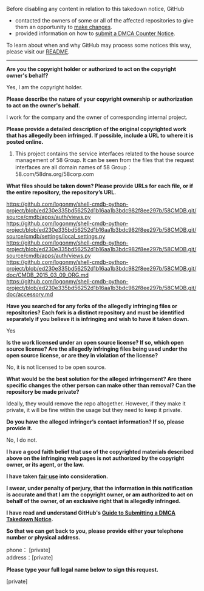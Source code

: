 Before disabling any content in relation to this takedown notice, GitHub
- contacted the owners of some or all of the affected repositories to give them an opportunity to [make changes](https://docs.github.com/en/github/site-policy/dmca-takedown-policy#a-how-does-this-actually-work).
- provided information on how to [submit a DMCA Counter Notice](https://docs.github.com/en/articles/guide-to-submitting-a-dmca-counter-notice).

To learn about when and why GitHub may process some notices this way, please visit our [README](https://github.com/github/dmca/blob/master/README.md).

---

**Are you the copyright holder or authorized to act on the copyright owner's behalf?**

Yes, I am the copyright holder.

**Please describe the nature of your copyright ownership or authorization to act on the owner's behalf.**

I work for the company and the owner of corresponding internal project.

**Please provide a detailed description of the original copyrighted work that has allegedly been infringed. If possible, include a URL to where it is posted online.**

1. This project contains the service interfaces related to the house source management of 58 Group. It can be seen from the files that the request interfaces are all domain names of 58 Group：58.com/58dns.org/58corp.com

**What files should be taken down? Please provide URLs for each file, or if the entire repository, the repository’s URL.**

https://github.com/logonmy/shell-cmdb-python-project/blob/ed230e335bd56252d1b16aa1b3bdc982f8ee297b/58CMDB.git/source/cmdb/apps/auth/views.py  
https://github.com/logonmy/shell-cmdb-python-project/blob/ed230e335bd56252d1b16aa1b3bdc982f8ee297b/58CMDB.git/source/cmdb/settings/local_settings.py  
https://github.com/logonmy/shell-cmdb-python-project/blob/ed230e335bd56252d1b16aa1b3bdc982f8ee297b/58CMDB.git/source/cmdb/apps/auth/views.py  
https://github.com/logonmy/shell-cmdb-python-project/blob/ed230e335bd56252d1b16aa1b3bdc982f8ee297b/58CMDB.git/doc/CMDB_2015_03_09_ORG.md  
https://github.com/logonmy/shell-cmdb-python-project/blob/ed230e335bd56252d1b16aa1b3bdc982f8ee297b/58CMDB.git/doc/accessory.md

**Have you searched for any forks of the allegedly infringing files or repositories? Each fork is a distinct repository and must be identified separately if you believe it is infringing and wish to have it taken down.**

Yes

**Is the work licensed under an open source license? If so, which open source license? Are the allegedly infringing files being used under the open source license, or are they in violation of the license?**

No, it is not licensed to be open source.

**What would be the best solution for the alleged infringement? Are there specific changes the other person can make other than removal? Can the repository be made private?**

Ideally, they would remove the repo altogether. However, if they make it private, it will be fine within the usage but they need to keep it private.

**Do you have the alleged infringer’s contact information? If so, please provide it.**

No, I do not.

**I have a good faith belief that use of the copyrighted materials described above on the infringing web pages is not authorized by the copyright owner, or its agent, or the law.**

**I have taken <a href="https://www.lumendatabase.org/topics/22">fair use</a> into consideration.**

**I swear, under penalty of perjury, that the information in this notification is accurate and that I am the copyright owner, or am authorized to act on behalf of the owner, of an exclusive right that is allegedly infringed.**

**I have read and understand GitHub's <a href="https://docs.github.com/articles/guide-to-submitting-a-dmca-takedown-notice/">Guide to Submitting a DMCA Takedown Notice</a>.**

**So that we can get back to you, please provide either your telephone number or physical address.**

phone： [private]  
address：[private]

**Please type your full legal name below to sign this request.**

[private]
